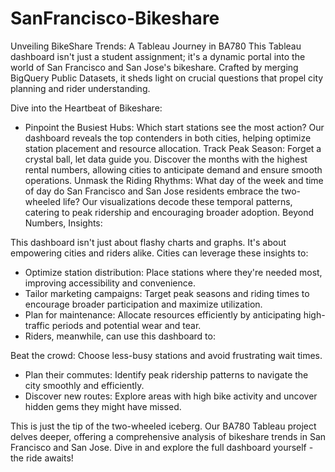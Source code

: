 # SanFrancisco-Bikeshare

Unveiling BikeShare Trends: A Tableau Journey in BA780
This Tableau dashboard isn't just a student assignment; it's a dynamic portal into the world of San Francisco and San Jose's bikeshare. Crafted by merging BigQuery Public Datasets, it sheds light on crucial questions that propel city planning and rider understanding.

Dive into the Heartbeat of Bikeshare:

- Pinpoint the Busiest Hubs: Which start stations see the most action? Our dashboard reveals the top contenders in both cities, helping optimize station placement and resource allocation.
Track Peak Season: Forget a crystal ball, let data guide you. Discover the months with the highest rental numbers, allowing cities to anticipate demand and ensure smooth operations.
Unmask the Riding Rhythms: What day of the week and time of day do San Francisco and San Jose residents embrace the two-wheeled life? Our visualizations decode these temporal patterns, catering to peak ridership and encouraging broader adoption.
Beyond Numbers, Insights:

This dashboard isn't just about flashy charts and graphs. It's about empowering cities and riders alike. Cities can leverage these insights to:

- Optimize station distribution: Place stations where they're needed most, improving accessibility and convenience.
- Tailor marketing campaigns: Target peak seasons and riding times to encourage broader participation and maximize utilization.
- Plan for maintenance: Allocate resources efficiently by anticipating high-traffic periods and potential wear and tear.
- Riders, meanwhile, can use this dashboard to:

Beat the crowd: Choose less-busy stations and avoid frustrating wait times.
- Plan their commutes: Identify peak ridership patterns to navigate the city smoothly and efficiently.
- Discover new routes: Explore areas with high bike activity and uncover hidden gems they might have missed.

This is just the tip of the two-wheeled iceberg. Our BA780 Tableau project delves deeper, offering a comprehensive analysis of bikeshare trends in San Francisco and San Jose. Dive in and explore the full dashboard yourself - the ride awaits!
